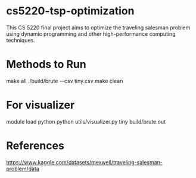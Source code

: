 # cs5220-tsp-optimization

This CS 5220 final project aims to optimize the traveling salesman problem using dynamic programming and other high-performance computing techniques.

# Methods to Run

make all
./build/brute --csv tiny.csv
make clean

# For visualizer

module load python
python utils/visualizer.py tiny build/brute.out

# References

https://www.kaggle.com/datasets/mexwell/traveling-salesman-problem/data